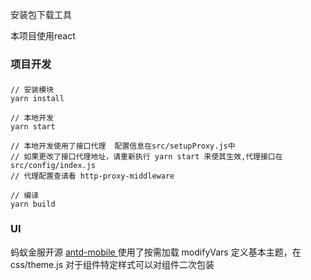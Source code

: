 安装包下载工具

本项目使用react

### 项目开发

#### 
```
// 安装模块
yarn install

// 本地开发
yarn start 

// 本地开发使用了接口代理  配置信息在src/setupProxy.js中 
// 如果更改了接口代理地址，请重新执行 yarn start 来使其生效,代理接口在src/config/index.js
// 代理配置查请看 http-proxy-middleware

// 编译
yarn build
```
### UI

蚂蚁金服开源 [antd-mobile ](https://mobile.ant.design/index-cn)
使用了按需加载
modifyVars 定义基本主题，在css/theme.js
对于组件特定样式可以对组件二次包装